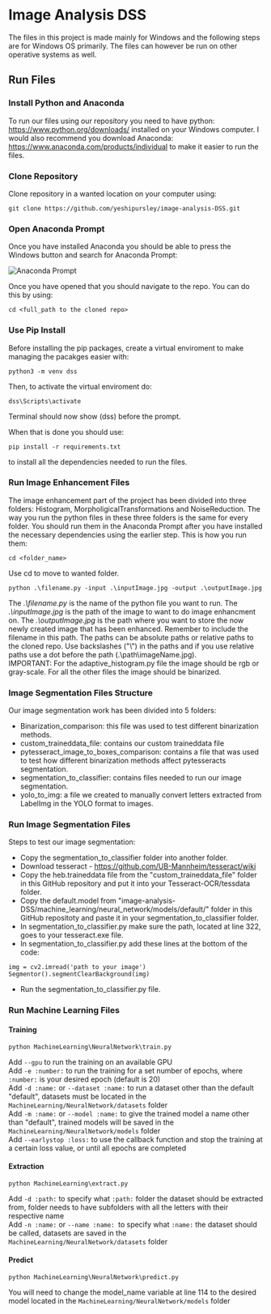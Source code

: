 # Image Analysis DSS
The files in this project is made mainly for Windows and the following steps are for Windows OS primarily. The files can however be run on other operative systems as well.

## Run Files
### Install Python and Anaconda

To run our files using our repository you need to have python: https://www.python.org/downloads/ installed on your Windows computer.
I would also recommend you download Anaconda: https://www.anaconda.com/products/individual to make it easier to run the files.

### Clone Repository
Clone repository in a wanted location on your computer using: 
```
git clone https://github.com/yeshipursley/image-analysis-DSS.git
```
### Open Anaconda Prompt
Once you have installed Anaconda you should be able to press the Windows button and search for Anaconda Prompt: 

![](images/anaconda.jpg "Anaconda Prompt")

Once you have opened that you should navigate to the repo. You can do this by using: 
```
cd <full_path to the cloned repo>
```
### Use Pip Install
Before installing the pip packages, create a virtual enviroment to make managing the pacakges easier with:
```
python3 -m venv dss
```
Then, to activate the virtual enviroment do:
```
dss\Scripts\activate
```
Terminal should now show (dss) before the prompt.

When that is done you should use: 
```
pip install -r requirements.txt
```
to install all the dependencies needed to run the files. 

### Run Image Enhancement Files
The image enhancement part of the project has been divided into three folders: Histogram, MorpholigicalTransformations and NoiseReduction. 
The way you run the python files in these three folders is the same for every folder. You should run them in the Anaconda Prompt after you have installed the
necessary dependencies using the earlier step. This is how you run them:

```
cd <folder_name>
```
Use cd to move to wanted folder.

```
python .\filename.py -input .\inputImage.jpg -output .\outputImage.jpg
```
The *.\filename.py* is the name of the python file you want to run. The *.\inputImage.jpg* is the path of the image to want to do image enhancment on. 
The *.\outputImage.jpg* is the path where you want to store the now newly created image that has been enhanced. Remember to include the filename in this path. The paths can be absolute paths or relative paths to the cloned repo.
Use backslashes ("\\") in the paths and if you use relative paths use a dot before the path (.\path\imageName.jpg).<br/>
IMPORTANT: For the adaptive_histogram.py file the image should be rgb or gray-scale. For all the other files the image should be binarized.   


### Image Segmentation Files Structure
Our image segmentation work has been divided into 5 folders:
- Binarization_comparison: this file was used to test different binarization methods. 
- custom_traineddata_file: contains our custom traineddata file
- pytesseract_image_to_boxes_comparison: contains a file that was used to test how different binarization methods affect pytesseracts segmentation.
- segmentation_to_classifier: contains files needed to run our image segmentation.
- yolo_to_img: a file we created to manually convert letters extracted from LabelImg in the YOLO format to images.

### Run Image Segmentation Files
Steps to test our image segmentation:
- Copy the segmentation_to_classifier folder into another folder. 
- Download tesseract - https://github.com/UB-Mannheim/tesseract/wiki
- Copy the heb.traineddata file from the "custom_traineddata_file" folder in this GitHub repository and put it into your Tesseract-OCR/tessdata folder.
- Copy the default.model from "image-analysis-DSS/machine_learning/neural_network/models/default/" folder in this GitHub repositoty and paste it in your segmentation_to_classifier folder.
- In segmentation_to_classifier.py make sure the path, located at line 322, goes to your tesseract.exe file.
- In segmentation_to_classifier.py add these lines at the bottom of the code: 
```
img = cv2.imread('path to your image')
Segmentor().segmentClearBackground(img)
```
- Run the segmentation_to_classifier.py file. 

### Run Machine Learning Files
#### Training
```
python MachineLearning\NeuralNetwork\train.py
```
Add `--gpu` to run the training on an available GPU  
Add `-e :number:` to run the training for a set number of epochs, where `:number:` is your desired epoch (default is 20)  
Add `-d :name:` or `--dataset :name:` to run a dataset other than the default "default", datasets must be located in the `MachineLearning/NeuralNetwork/datasets` folder  
Add `-m :name:` or `--model :name:` to give the trained model a name other than "default", trained models will be saved in the `MachineLearning/NeuralNetwork/models` folder  
Add `--earlystop :loss:` to use the callback function and stop the training at a certain loss value, or until all epochs are completed  

#### Extraction
```
python MachineLearning\extract.py
```
Add `-d :path:` to specify what `:path:` folder the dataset should be extracted from, folder needs to have subfolders with all the letters with their respective name  
Add `-n :name:` or `--name :name: `to specify what `:name:` the dataset should be called, datasets are saved in the `MachineLearning/NeuralNetwork/datasets` folder 

#### Predict
```
python MachineLearning\NeuralNetwork\predict.py
```

You will need to change the model_name variable at line 114 to the desired model located in the `MachineLearning/NeuralNetwork/models` folder 
